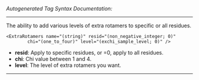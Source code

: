 _Autogenerated Tag Syntax Documentation:_

---
The ability to add various levels of extra rotamers to specific or all residues.

```
<ExtraRotamers name="(string)" resid="(non_negative_integer; 0)"
        chi="(one_to_four)" level="(exchi_sample_level; 0)" />
```

-   **resid**: Apply to specific residues, or =0, apply to all residues.
-   **chi**: Chi value between 1 and 4.
-   **level**: The level of extra rotamers you want.

---
